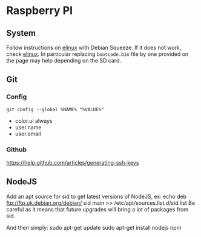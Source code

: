 # Raspberry PI

## System

Follow instructions on [elinux](http://elinux.org/RPi_Easy_Card_Setup) with Debian Squeeze. If it
does not work, check [elinux](http://elinux.org/R-Pi_Troubleshooting). In particular replacing
`bootcode.bin` file by one provided on the page may help depending on the SD card.

## Git

### Config

    git config --global %NAME% "%VALUE%"

* color.ui always
* user.name
* user.email

### Github

<https://help.github.com/articles/generating-ssh-keys>

## NodeJS

Add an apt source for sid to get latest versions of NodeJS, ex:
    echo deb ftp://ftp.uk.debian.org/debian/ sid main >> /etc/apt/sources.list.d/sid.list
Be careful as it means that future upgrades will bring a lot of packages from sid.

And then simply:
    sudo apt-get update
    sudo apt-get install nodejs npm

